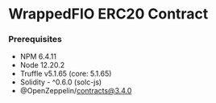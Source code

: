 # WrappedFIO ERC20 Contract

### Prerequisites 
- NPM 6.4.11
- Node 12.20.2
- Truffle v5.1.65 (core: 5.1.65)
- Solidity - ^0.6.0 (solc-js)
- @OpenZeppelin/contracts@3.4.0
